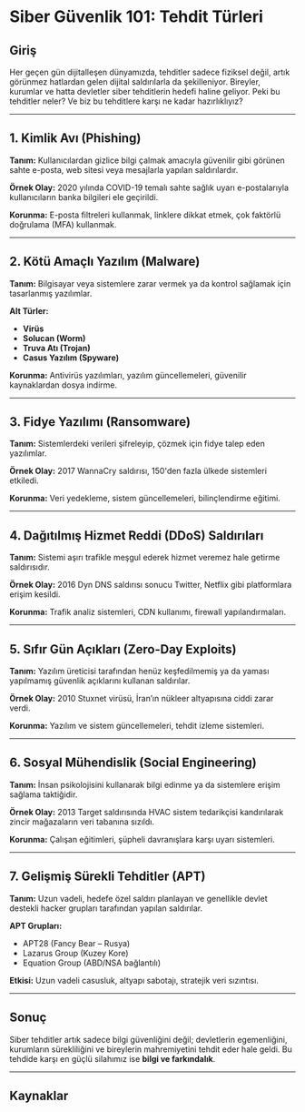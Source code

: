 # Siber Güvenlik 101: Tehdit Türleri

## Giriş

Her geçen gün dijitalleşen dünyamızda, tehditler sadece fiziksel değil, artık görünmez hatlardan gelen dijital saldırılarla da şekilleniyor. Bireyler, kurumlar ve hatta devletler siber tehditlerin hedefi haline geliyor. Peki bu tehditler neler? Ve biz bu tehditlere karşı ne kadar hazırlıklıyız?

---

## 1. Kimlik Avı (Phishing)

**Tanım:** Kullanıcılardan gizlice bilgi çalmak amacıyla güvenilir gibi görünen sahte e-posta, web sitesi veya mesajlarla yapılan saldırılardır.

**Örnek Olay:** 2020 yılında COVID-19 temalı sahte sağlık uyarı e-postalarıyla kullanıcıların banka bilgileri ele geçirildi.

**Korunma:** E-posta filtreleri kullanmak, linklere dikkat etmek, çok faktörlü doğrulama (MFA) kullanmak.



---

## 2. Kötü Amaçlı Yazılım (Malware)

**Tanım:** Bilgisayar veya sistemlere zarar vermek ya da kontrol sağlamak için tasarlanmış yazılımlar.

**Alt Türler:** 
- **Virüs**
- **Solucan (Worm)**
- **Truva Atı (Trojan)**
- **Casus Yazılım (Spyware)**

**Korunma:** Antivirüs yazılımları, yazılım güncellemeleri, güvenilir kaynaklardan dosya indirme.



---

## 3. Fidye Yazılımı (Ransomware)

**Tanım:** Sistemlerdeki verileri şifreleyip, çözmek için fidye talep eden yazılımlar.

**Örnek Olay:** 2017 WannaCry saldırısı, 150'den fazla ülkede sistemleri etkiledi.

**Korunma:** Veri yedekleme, sistem güncellemeleri, bilinçlendirme eğitimi.



---

## 4. Dağıtılmış Hizmet Reddi (DDoS) Saldırıları

**Tanım:** Sistemi aşırı trafikle meşgul ederek hizmet veremez hale getirme saldırısıdır.

**Örnek Olay:** 2016 Dyn DNS saldırısı sonucu Twitter, Netflix gibi platformlara erişim kesildi.

**Korunma:** Trafik analiz sistemleri, CDN kullanımı, firewall yapılandırmaları.



---

## 5. Sıfır Gün Açıkları (Zero-Day Exploits)

**Tanım:** Yazılım üreticisi tarafından henüz keşfedilmemiş ya da yaması yapılmamış güvenlik açıklarını kullanan saldırılar.

**Örnek Olay:** 2010 Stuxnet virüsü, İran’ın nükleer altyapısına ciddi zarar verdi.

**Korunma:** Yazılım ve sistem güncellemeleri, tehdit izleme sistemleri.


---

## 6. Sosyal Mühendislik (Social Engineering)

**Tanım:** İnsan psikolojisini kullanarak bilgi edinme ya da sistemlere erişim sağlama taktiğidir.

**Örnek Olay:** 2013 Target saldırısında HVAC sistem tedarikçisi kandırılarak zincir mağazaların veri tabanına sızıldı.

**Korunma:** Çalışan eğitimleri, şüpheli davranışlara karşı uyarı sistemleri.



---

## 7. Gelişmiş Sürekli Tehditler (APT)

**Tanım:** Uzun vadeli, hedefe özel saldırı planlayan ve genellikle devlet destekli hacker grupları tarafından yapılan saldırılar.

**APT Grupları:** 
- APT28 (Fancy Bear – Rusya)
- Lazarus Group (Kuzey Kore)
- Equation Group (ABD/NSA bağlantılı)

**Etkisi:** Uzun vadeli casusluk, altyapı sabotajı, stratejik veri sızıntısı.



---

## Sonuç

Siber tehditler artık sadece bilgi güvenliğini değil; devletlerin egemenliğini, kurumların sürekliliğini ve bireylerin mahremiyetini tehdit eder hale geldi. Bu tehdide karşı en güçlü silahımız ise **bilgi ve farkındalık**.

---

## Kaynaklar


